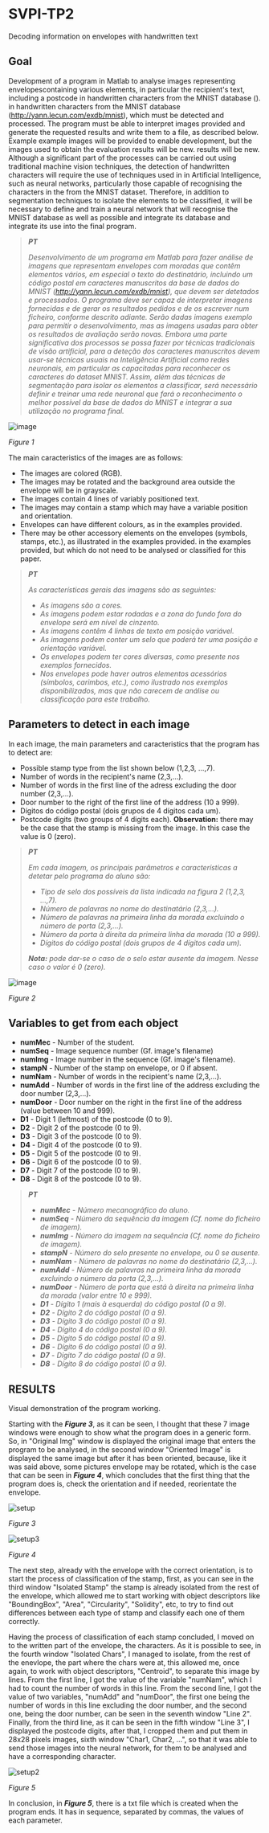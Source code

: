 # SVPI-TP2
Decoding information on envelopes with handwritten text

## Goal
Development of a program in Matlab to analyse images representing envelopescontaining various elements, in particular the recipient's text, including a postcode in handwritten characters from the MNIST database ().
in handwritten characters from the MNIST database (http://yann.lecun.com/exdb/mnist),
which must be detected and processed. The program must be able to interpret images provided
and generate the requested results and write them to a file, as described below. Example
example images will be provided to enable development, but the images used to obtain the evaluation results will be new.
results will be new. Although a significant part of the processes can be carried out using
traditional machine vision techniques, the detection of handwritten characters will require the use of techniques used in
in Artificial Intelligence, such as neural networks, particularly those capable of recognising the characters in the
from the MNIST dataset. Therefore, in addition to segmentation techniques to isolate the elements to be classified, it will be necessary to
define and train a neural network that will recognise the MNIST database as well as possible and integrate its
database and integrate its use into the final program.

> _**PT**_
> 
>  _Desenvolvimento de um programa em Matlab para fazer análise de imagens que representam envelopes
com moradas que contêm elementos vários, em especial o texto do destinatário, incluindo um código
postal em caracteres manuscritos da base de dados do MNIST (http://yann.lecun.com/exdb/mnist),
que devem ser detetados e processados. O programa deve ser capaz de interpretar imagens fornecidas
e de gerar os resultados pedidos e de os escrever num ficheiro, conforme descrito adiante. Serão dadas
imagens exemplo para permitir o desenvolvimento, mas as imagens usadas para obter os resultados
de avaliação serão novas. Embora uma parte significativa dos processos se possa fazer por técnicas
tradicionais de visão artificial, para a deteção dos caracteres manuscritos devem usar-se técnicas usuais
na Inteligência Artificial como redes neuronais, em particular as capacitadas para reconhecer os caracteres
do dataset MNIST. Assim, além das técnicas de segmentação para isolar os elementos a classificar, será
necessário definir e treinar uma rede neuronal que fará o reconhecimento o melhor possível da base de
dados do MNIST e integrar a sua utilização no programa final._

![image](https://github.com/Nunoc99/SVPI-TP2/assets/114221939/14fc3279-4fb1-4277-9ea9-734807deddaa)

*Figure 1*



The main caracteristics of the images are as follows:
+ The images are colored (RGB).
+ The images may be rotated and the background area outside the envelope will be in grayscale.
+ The images contain 4 lines of variably positioned text.
+ The images may contain a stamp which may have a variable position and orientation.
+ Envelopes can have different colours, as in the examples provided.
+ There may be other accessory elements on the envelopes (symbols, stamps, etc.), as illustrated in the examples provided.
in the examples provided, but which do not need to be analysed or classified for this paper.

> _**PT**_
> 
> _As características gerais das imagens são as seguintes:_
> + _As imagens são a cores._
> + _As imagens podem estar rodadas e a zona do fundo fora do envelope será em nível de cinzento._
> + _As imagens contêm 4 linhas de texto em posição variável._
> + _As imagens podem conter um selo que poderá ter uma posição e orientação variável._
> + _Os envelopes podem ter cores diversas, como presente nos exemplos fornecidos._
> + _Nos envelopes pode haver outros elementos acessórios (símbolos, carimbos, etc.), como ilustrado
nos exemplos disponibilizados, mas que não carecem de análise ou classificação para este trabalho._

 
## Parameters to detect in each image

 In each image, the main parameters and caracteristics that the program has to detect are:
+ Possible stamp type from the list shown below (1,2,3, ...,7).
+ Number of words in the recipient's name (2,3,...).
+ Number of words in the first line of the adress excluding the door number (2,3,...).
+ Door number to the right of the first line of the address (10 a 999).
+ Dígitos do código postal (dois grupos de 4 dígitos cada um).
+ Postcode digits (two groups of 4 digits each).
**Observation:** there may be the case that the stamp is missing from the image. In this case the value is 0 (zero).

> _**PT**_
> 
> _Em cada imagem, os principais parâmetros e características a detetar pelo programa do aluno são:_
> + _Tipo de selo dos possíveis da lista indicada na figura 2 (1,2,3, ...,7)._
> + _Número de palavras no nome do destinatário (2,3,...)._
> + _Número de palavras na primeira linha da morada excluindo o número de porta (2,3,...)._
> + _Número da porta à direita da primeira linha da morada (10 a 999)._
> + _Dígitos do código postal (dois grupos de 4 dígitos cada um)._
>   
> **_Nota:_** _pode dar-se o caso de o selo estar ausente da imagem. Nesse caso o valor é 0 (zero)._

![image](https://github.com/Nunoc99/SVPI-TP2/assets/114221939/5a1cabf0-b84b-47f4-a3c5-41f3f247e1d6)

*Figure 2*

## Variables to get from each object
+ **numMec** - Number of the student.
+ **numSeq** - Image sequence number (Gf. image's filename)
+ **numImg** - Image number in the sequence (Gf. image's filename).
+ **stampN** - Number of the stamp on envelope, or 0 if absent.
+ **numNam** - Number of words in the recipient's name (2,3,...).
+ **numAdd** - Number of words in the first line of the address excluding the door number (2,3,...).
+ **numDoor** - Door number on the right in the first line of the address (value between 10 and 999).
+ **D1** - Digit 1 (leftmost) of the postcode (0 to 9).
+ **D2** - Digit 2 of the postcode (0 to 9).
+ **D3** - Digit 3 of the postcode (0 to 9).
+ **D4** - Digit 4 of the postcode (0 to 9).
+ **D5** - Digit 5 of the postcode (0 to 9).
+ **D6** - Digit 6 of the postcode (0 to 9).
+ **D7** - Digit 7 of the postcode (0 to 9).
+ **D8** - Digit 8 of the postcode (0 to 9).

> _**PT**_
> + _**numMec** - Número mecanográfico do aluno._
> + _**numSeq** - Número da sequência da imagem (Cf. nome do ficheiro de imagem)._
> + _**numImg** - Número da imagem na sequência (Cf. nome do ficheiro de imagem)._
> + _**stampN** - Número do selo presente no envelope, ou 0 se ausente._
> + _**numNam** - Número de palavras no nome do destinatário (2,3,...)._
> + _**numAdd** - Número de palavras na primeira linha da morada excluindo o número da porta (2,3,...)._
> + _**numDoor** - Número de porta que está à direita na primeira linha da morada (valor entre 10 e 999)._
> + _**D1** - Dígito 1 (mais à esquerda) do código postal (0 a 9)._
> + _**D2** - Dígito 2 do código postal (0 a 9)._
> + _**D3** - Dígito 3 do código postal (0 a 9)._
> + _**D4** - Dígito 4 do código postal (0 a 9)._
> + _**D5** - Dígito 5 do código postal (0 a 9)._
> + _**D6** - Dígito 6 do código postal (0 a 9)._
> + _**D7** - Dígito 7 do código postal (0 a 9)._
> + _**D8** - Dígito 8 do código postal (0 a 9)._


## RESULTS
Visual demonstration of the program working.

Starting with the **_Figure 3_**, as it can be seen, I thought that these 7 image windows were enough to show what the program does in a generic form. So, in
"Original Img" window is displayed the original image that enters the program to be analysed, in the second window "Oriented Image" is displayed the same
image but after it has been oriented, because, like it was said above, some pictures envelope may be rotated, which is the case that can be seen in 
**_Figure 4_**, which concludes that the first thing that the program does is, check the orientation and if needed, reorientate the envelope.

![setup](https://github.com/Nunoc99/SVPI-TP2/assets/114221939/c63d02c3-cb05-41a2-abe1-e12560c05ce2)

*Figure 3*

![setup3](https://github.com/Nunoc99/SVPI-TP2/assets/114221939/1949fb2b-402a-40c8-adba-9e12db1e070a)

*Figure 4*

The next step, already with the envelope with the correct orientation, is to start the process of classification of the stamp, first, as you can see in the third
window "Isolated Stamp" the stamp is already isolated from the rest of the envelope, which allowed me to start working with object descriptors like "BoundingBox",
"Area", "Circularity", "Solidity", etc, to try to find out differences between each type of stamp and classify each one of them correctly.

Having the process of classification of each stamp concluded, I moved on to the written part of the envelope, the characters. As it is possible to see, in the 
fourth window "Isolated Chars", I managed to isolate, from the rest of the enevlope, the part where the chars were at, this allowed me, once again, to work with 
object descriptors, "Centroid", to separate this image by lines. From the first line, I got the value of the variable "numNam", which I had to count the number of words in 
this line. From the second line, I got the value of two variables, "numAdd" and "numDoor", the first one being the number of words in this line excluding the
door number, and the second one, being the door number, can be seen in the seventh window "Line 2". Finally, from the third line, as it can be seen in the fifth window 
"Line 3", I displayed the postcode digits, after that, I cropped them and put them in 28x28 pixels images, sixth window "Char1, Char2, ...", so that it was able to send those 
images into the neural network, for them to be analysed and have a corresponding character.

![setup2](https://github.com/Nunoc99/SVPI-TP2/assets/114221939/5ff9b3c6-9aaa-456d-936c-0dda7319ce7f)

*Figure 5*

In conclusion, in **_Figure 5_**, there is a txt file which is created when the program ends. It has in sequence, separated by commas, the values of each parameter.






